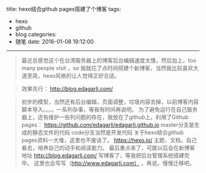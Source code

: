 title: hexo结合github pages搭建了个博客
tags:
  - hexo
  - github
  - blog
categories:
  - 随笔
date: 2016-01-08 19:12:00
---

>最近总感觉这个在台湾服务器上的博客后台编辑速度太慢，然后加上，too many people visit ，so 我就花了点时间搭建个新博客，当然我比较喜欢大道至简，hexo风格的让人觉得正好合适。

>效果先行：
http://blog.edagarli.com/

<!-- more -->

>初步的模型，当然还有后台编辑，页面调整，垃圾内容去掉，以前博客内容脚本导入。。。。一系列杂事，等我有时间再说吧。
为了避免运行在自己服务器上，还有维护一些列问题的存在，我放在了github上。利用了Github pages：
https://github.com/edagarli/edagarli.github.io
master分支是生成的静态文件的代码
code分支当然是开发代码
关于hexo结合github pages资料一大堆，这里也不废话了。
https://hexo.io/
主题，文档，自己看去，培养自己的动手和阅读能力。
最后重点来了，可能以后会在新博客地址  http://blog.edagarli.com/ 写博客了，等我把后台管理系统搭建完毕。
这里也会写写（http://www.edagarli.com）  ，再说。慢慢迁移吧。
